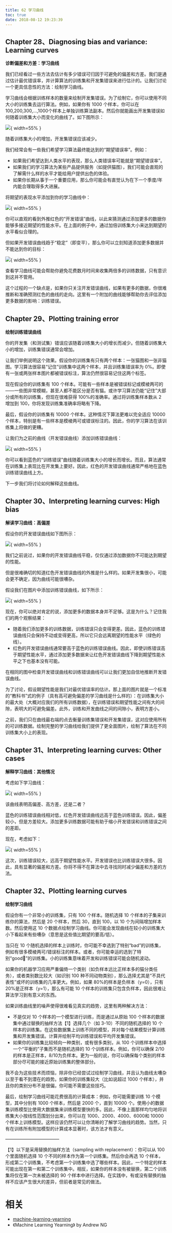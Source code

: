 ```yaml
---
title: 62 学习曲线
toc: true
date: 2018-08-12 19:23:39
---
```

## Chapter 28、Diagnosing bias and variance: Learning curves

**诊断偏差和方差：学习曲线**

我们已经看过一些方法去估计有多少错误可归因于可避免的偏差和方差。我们是通过估计最优错误率，并计算算法的训练集和开发集错误来进行估计的。让我们讨论一个更具信息性的方法：绘制学习曲线。

学习曲线会根据训练样本的数量来绘制开发集错误。为了绘制它，你可以使用不同大小的训练集去运行算法。例如，如果你有 1000 个样本，你可以在 100,200,300,…,1000个样本上单独训练算法副本。然后你就能画出开发集错误如何随着训练集大小而变化的曲线了。如下图所示：

![](http://images.iterate.site/blog/image/180812/HH8GLf0098.png?imageslim){ width=55% }

随着训练集大小的增加，开发集错误应该减少。

我们经常会有一些我们希望学习算法最终能达到的“期望错误率”。例如：

- 如果我们希望达到人类水平的表现，那么人类错误率可能就是“期望错误率”。
- 如果我们的学习算法为某些产品提供服务（如提供猫图），我们可能会直观的了解需什么样的水平才能给用户提供出色的体验。
- 如果你长期从事于一个重要应用，那么你可能会有直觉认为在下一个季度/年内能合理取得多大进展。

将期望的表现水平添加到你的学习曲线中：

![](http://images.iterate.site/blog/image/180812/lag0fLkgbf.png?imageslim){ width=55% }

你可以直观的看到外推红色的“开发错误”曲线，以此来猜测通过添加更多的数据你能够多接近期望的性能水平。在上面的例子中，通过加倍训练集大小来达到期望的水平看似合理的。

但如果开发错误曲线趋于“稳定”（即变平），那么你可以立刻知道添加更多数据并不能达到你的目标：

![](http://images.iterate.site/blog/image/180812/69Dj9lIGF6.png?imageslim){ width=55% }

查看学习曲线可能会帮助你避免花费数月时间来收集两倍多的训练数据，只有意识到这并不管用。

这个过程的一个缺点是，如果你只关注开发错误曲线，如果有更多的数据，你很难推断和准确预测红色的曲线的走向。这里有一个附加的曲线能够帮助你去评估添加更多数据的影响：训练错误。


## Chapter 29、Plotting training error

**绘制训练错误曲线**

你的开发集（和测试集）错误应该随着训练集大小的增长而减少。但随着训练集大小的增加，训练集错误通常会增加。

让我们举例说明这个效果。假设你的训练集有只有两个样本：一张猫图和一张非猫图。学习算法很容易“记住”训练集中这两个样本，并且训练集错误率为 0%。即使有一张或两张样本图片都被错误标注，算法仍然很容易记住这两个标签。

现在假设你的训练集有 100 个样本。可能有一些样本是被错误标记或模棱两可的——一些图非常模糊，甚至人都不能区分是否有猫。或许学习算法仍能“记住”大部分或所有的训练集，但现在很难获得 100%的准确率。通过将训练集样本数从 2 增加到 100，你将发现训练集准确率将略有下降。

最后，假设你的训练集有 10000 个样本。这种情况下算法更难以完全适应 10000 个样本，特别是有一些样本是模棱两可或错误标注的。因此，你的学习算法在该训练集上将做的更糟。

让我们为之前的曲线（开发错误曲线）添加训练错误曲线：

![](http://images.iterate.site/blog/image/180812/dI95EDl4cc.png?imageslim){ width=55% }

你可以看到蓝色的“训练错误”曲线随着训练集大小的增长而增长。而且，算法通常在训练集上表现比在开发集上要好。因此，红色的开发错误曲线通常严格地在蓝色训练错误曲线上方。

下一步我们将讨论如何解释这些曲线。


## Chapter 30、Interpreting learning curves: High bias

**解读学习曲线：高偏差**

假设你的开发错误曲线如下图所示：

![](http://images.iterate.site/blog/image/180812/186hiI4hge.png?imageslim){ width=55% }

我们之前说过，如果你的开发错误曲线平稳，仅仅通过添加数据你不可能达到期望的性能。

但是很难确切的知道红色开发错误曲线的外推是什么样的。如果开发集很小，可能会更不确定，因为曲线可能很嘈杂。

假设我们在图片中添加训练错误曲线，如下所示：

![](http://images.iterate.site/blog/image/180812/2L9kKiGjmC.png?imageslim){ width=55% }

现在，你可以绝对肯定的说，添加更多的数据本身并不足够。这是为什么？记住我们的两个观察结果：

- 随着我们添加更多的训练数据，训练错误只会变得更差。因此，蓝色的训练错误曲线只会保持不动或变得更高，所以它只会远离期望的性能水平（绿色的线）。
- 红色的开发错误曲线通常要高于蓝色的训练错误曲线。因此，即使训练错误高于期望性能水平，通过添加更多数据来让红色开发错误曲线下降到期望性能水平之下也基本没有可能。

在相同的图中检查开发错误曲线和训练错误曲线可以让我们更加自信地推断开发错误曲线。

为了讨论，假设期望性能是我们对最优错误率的估计。那上面的图片就是一个标准的“教科书”式的例子（具有高可避免偏差的学习曲线是什么样的）：在训练集大小的最大处（大概对应我们的所有训练数据），在训练错误和期望性能之间有大的间隙，表明大的可避免偏差。此外，训练和开发曲线之间的间隙小，表明方差小。

之前，我们只在曲线最右端的点去衡量训练集错误和开发集错误，这对应使用所有的可训练数据。绘制完整的学习曲线给我们提供了更全面图片，绘制了算法在不同训练集大小上的表现。


## Chapter 31、Interpreting learning curves: Other cases

**解释学习曲线：其他情况**

考虑如下学习曲线：

![](http://images.iterate.site/blog/image/180812/gDACDhIlA9.png?imageslim){ width=55% }

该曲线表明高偏差、高方差，还是二者？

蓝色的训练错误曲线相对低，红色开发错误曲线远高于蓝色训练错误。因此，偏差较小，但是方差较大。添加更多训练数据可能有助于缩小开发错误和训练错误之间的差距。

现在，考虑如下：

![](http://images.iterate.site/blog/image/180812/jL7lg6hFab.png?imageslim){ width=55% }

这次，训练错误较大，远高于期望性能水平。开发错误也比训练错误大很多。因此，具有显著的偏差和方差。你将不得不在算法中去寻找同时减少偏差和方差的方法。


## Chapter 32、Plotting learning curves

**绘制学习曲线**

假设你有一个非常小的训练集，只有 100 个样本。随机选择 10 个样本的子集来训练你的算法，然后是 20 个样本，然后 30，直到 100，以 10 个为间隔增加样本数。然后使用这 10 个数据点绘制学习曲线。你可能会发现曲线在较小的训练集大小下看起来有些嘈杂（意思是这些值比期望的要高/低）。

当只在 10 个随机选择的样本上训练时，你可能不幸选到了特别“bad”的训练集，例如有很多模棱两可/错误标注的样本。或者，你可能幸运的选到了特别“good”的训练集。小的训练集意味着开发和训练错误可能会随机波动。

如果你的机器学习应用严重偏倚一个类别（如负样本远比正样本多的猫分类任务），或者类别数比较大（如识别 100 种不同动物类别），那么选择尤其是“不具代表性”或坏的训练集的几率更大。例如，如果 80%的样本是负样本（y=0），只有 20%是正样本（y=1），那么有可能 10 个样本的训练集只包含负样本，因此很难让算法学习到有意义的东西。

如果训练曲线里的噪声使得很难看见真实的趋势，这里有两种解决方法：

- 不是仅对 10 个样本的一个模型进行训练，而是通过从原始 100 个样本的数据集中通过替换的抽样方法【1】选择几个（如 3-10）不同的随机选择的 10 个样本的训练集。在这些数据集上训练不同的模型，并对每个结果模型计算训练集和开发集错误。计算并绘制平均训练错误和平均开发集错误。
- 如果你的训练集比较倾向一种类别，或有很多类别，从 100 个训练样本中选择一个“平衡的”子集而不是随机选择的 10 个训练样本。例如，你可以确保 2/10的样本是正样本，8/10为负样本。更为一般的说，你可以确保每个类别的样本部分尽可能的接近原始训练集的整体部分。

我不会为这些技术而烦恼，除非你已经尝试过绘制学习曲线，并且认为曲线太嘈杂以至于看不到潜在的趋势。如果你的训练集较大（比如说超过 1000 个样本），并且你的类别分布不是很偏，你可能不需要这些技巧。

最后，绘制学习曲线可能花费很高的计算成本：例如，你可能需要训练 10 个模型，其中分别有 1000 个样本，然后是 2000 个，直到 10000 个。使用小的数据集训练模型比使用大数据集来训练模型要快的多。因此，不像上面那样均匀地将训练集大小按线性范围划分出来，你可以在 1000、2000、4000、6000和 10000 个样本上训练模型。这样应该仍然可以让你清晰的了解学习曲线的趋势。当然，只有在训练所有附加模型的计算成本显著时，该方法才有意义。

————————————

【1】以下是采用替换的抽样方法（sampling with replacement）：你可以从 100 个里面随机选择 10 个不同的样本作为第一个训练集。然后你会再选 10 个样本，形成第二个训练集，不考虑第一个训练集中选了哪些样本。因此，一个特定的样本可能出现在第一和第二个训练集中。相反，如果你的样本没有被替换，第二个训练集将仅在第一次未被选择的 90 个样本中进行选择。在实践中，有或没有替换的抽样不应该产生很大的差异，但前者是常见的做法。



# 相关

- [machine-learning-yearning](https://github.com/xiaqunfeng/machine-learning-yearning/)
- 《Machine Learning Yearning》 by Andrew NG
